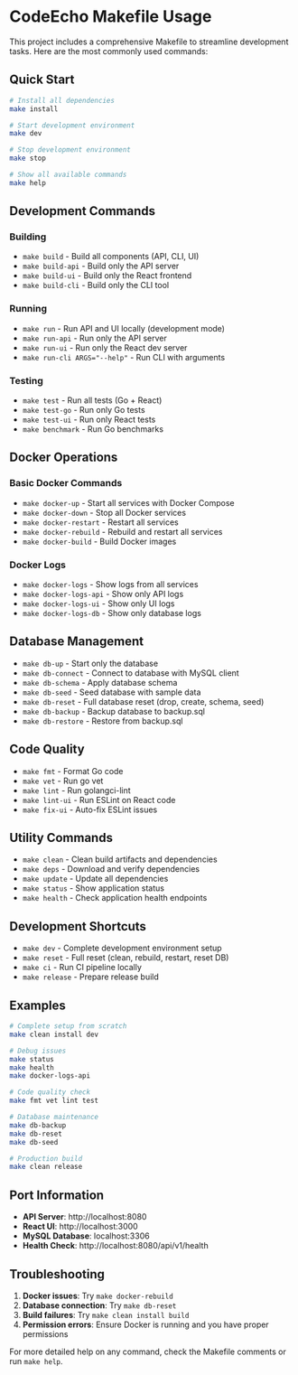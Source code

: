 # CodeEcho Makefile Usage

This project includes a comprehensive Makefile to streamline development tasks. Here are the most commonly used commands:

## Quick Start

```bash
# Install all dependencies
make install

# Start development environment
make dev

# Stop development environment
make stop

# Show all available commands
make help
```

## Development Commands

### Building
- `make build` - Build all components (API, CLI, UI)
- `make build-api` - Build only the API server
- `make build-ui` - Build only the React frontend
- `make build-cli` - Build only the CLI tool

### Running
- `make run` - Run API and UI locally (development mode)
- `make run-api` - Run only the API server
- `make run-ui` - Run only the React dev server
- `make run-cli ARGS="--help"` - Run CLI with arguments

### Testing
- `make test` - Run all tests (Go + React)
- `make test-go` - Run only Go tests
- `make test-ui` - Run only React tests
- `make benchmark` - Run Go benchmarks

## Docker Operations

### Basic Docker Commands
- `make docker-up` - Start all services with Docker Compose
- `make docker-down` - Stop all Docker services
- `make docker-restart` - Restart all services
- `make docker-rebuild` - Rebuild and restart all services
- `make docker-build` - Build Docker images

### Docker Logs
- `make docker-logs` - Show logs from all services
- `make docker-logs-api` - Show only API logs
- `make docker-logs-ui` - Show only UI logs
- `make docker-logs-db` - Show only database logs

## Database Management

- `make db-up` - Start only the database
- `make db-connect` - Connect to database with MySQL client
- `make db-schema` - Apply database schema
- `make db-seed` - Seed database with sample data
- `make db-reset` - Full database reset (drop, create, schema, seed)
- `make db-backup` - Backup database to backup.sql
- `make db-restore` - Restore from backup.sql

## Code Quality

- `make fmt` - Format Go code
- `make vet` - Run go vet
- `make lint` - Run golangci-lint
- `make lint-ui` - Run ESLint on React code
- `make fix-ui` - Auto-fix ESLint issues

## Utility Commands

- `make clean` - Clean build artifacts and dependencies
- `make deps` - Download and verify dependencies
- `make update` - Update all dependencies
- `make status` - Show application status
- `make health` - Check application health endpoints

## Development Shortcuts

- `make dev` - Complete development environment setup
- `make reset` - Full reset (clean, rebuild, restart, reset DB)
- `make ci` - Run CI pipeline locally
- `make release` - Prepare release build

## Examples

```bash
# Complete setup from scratch
make clean install dev

# Debug issues
make status
make health
make docker-logs-api

# Code quality check
make fmt vet lint test

# Database maintenance
make db-backup
make db-reset
make db-seed

# Production build
make clean release
```

## Port Information

- **API Server**: http://localhost:8080
- **React UI**: http://localhost:3000  
- **MySQL Database**: localhost:3306
- **Health Check**: http://localhost:8080/api/v1/health

## Troubleshooting

1. **Docker issues**: Try `make docker-rebuild`
2. **Database connection**: Try `make db-reset`
3. **Build failures**: Try `make clean install build`
4. **Permission errors**: Ensure Docker is running and you have proper permissions

For more detailed help on any command, check the Makefile comments or run `make help`.
